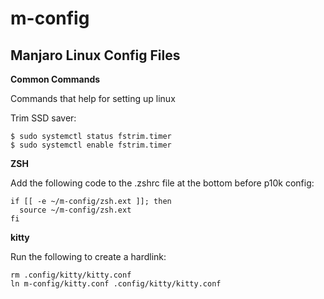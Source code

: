 # m-config 
## Manjaro Linux Config Files  


**Common Commands** 

Commands that help for setting up linux

Trim SSD saver:
``` 
$ sudo systemctl status fstrim.timer
$ sudo systemctl enable fstrim.timer
```

**ZSH** 

Add the following code to the .zshrc file at the bottom before p10k config: 

``` 
if [[ -e ~/m-config/zsh.ext ]]; then
  source ~/m-config/zsh.ext 
fi 
```


**kitty** 

Run the following to create a hardlink: 

``` 
rm .config/kitty/kitty.conf
ln m-config/kitty.conf .config/kitty/kitty.conf
```
